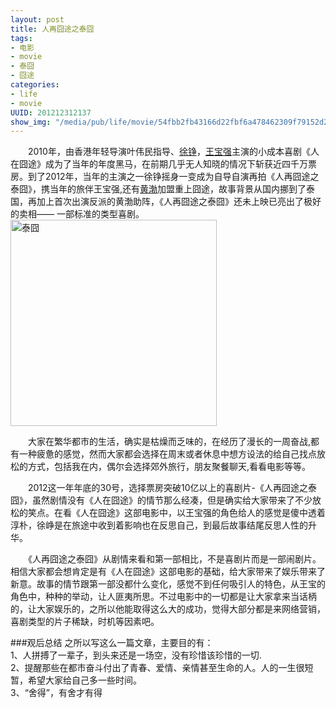 ```yaml
---
layout: post
title: 人再囧途之泰囧
tags: 
- 电影
- movie
- 泰囧
- 囧途
categories:
- life
- movie
UUID: 201212312137
show_img: "/media/pub/life/movie/54fbb2fb43166d22fbf6a478462309f79152d25d.jpg"
---
```



 　　2010年，由香港年轻导演叶伟民指导、[徐铮](http://baike.baidu.com/view/164289.htm)，[王宝强](http://baike.baidu.com/view/764555.htm)主演的小成本喜剧《人在囧途》成为了当年的年度黑马，在前期几乎无人知晓的情况下斩获近四千万票房。到了2012年，当年的主演之一徐铮摇身一变成为自导自演再拍《人再囧途之泰囧》，携当年的旅伴王宝强,还有[黄渤](http://baike.baidu.com/view/396777.htm)加盟重上囧途，故事背景从国内挪到了泰国，再加上首次出演反派的黄渤助阵，《人再囧途之泰囧》还未上映已亮出了极好的卖相—— 一部标准的类型喜剧。
<a href="{{site.url}}/media/pub/life/movie/taijiong.jpg" alt="泰囧">
<img src="{{site.url}}/media/pub/life/movie/taijiong.jpg" width="330px" alt="泰囧" class="img-center" ></img>
</a>

  　　大家在繁华都市的生活，确实是枯燥而乏味的，在经历了漫长的一周奋战,都有一种疲惫的感觉，然而大家都会选择在周末或者休息中想方设法的给自己找点放松的方式，包括我在内，偶尔会选择郊外旅行，朋友聚餐聊天,看看电影等等。
 
  　　2012这一年年底的30号，选择票房突破10亿以上的喜剧片-《人再囧途之泰囧》，虽然剧情没有《人在囧途》的情节那么经凑，但是确实给大家带来了不少放松的笑点。在看《人在囧途》这部电影中，以王宝强的角色给人的感觉是傻中透着淳朴，徐峥是在旅途中收到着影响也在反思自己，到最后故事结尾反思人性的升华。

  　　《人再囧途之泰囧》从剧情来看和第一部相比，不是喜剧片而是一部闹剧片。相信大家都会想肯定是有《人在囧途》这部电影的基础，给大家带来了娱乐带来了新意。故事的情节跟第一部没都什么变化，感觉不到任何吸引人的特色，从王宝的角色中，种种的举动，让人匪夷所思。不过电影中的一切都是让大家拿来当话柄的，让大家娱乐的，之所以他能取得这么大的成功，觉得大部分都是来网络营销，喜剧类型的片子稀缺，时机等因素吧。

###观后总结
之所以写这么一篇文章，主要目的有：<br>
1、人拼搏了一辈子，到头来还是一场空，没有珍惜该珍惜的一切.<br>
2、提醒那些在都市奋斗付出了青春、爱情、亲情甚至生命的人。人的一生很短暂，希望大家给自己多一些时间。<br>
3、“舍得”，有舍才有得<br>

   

